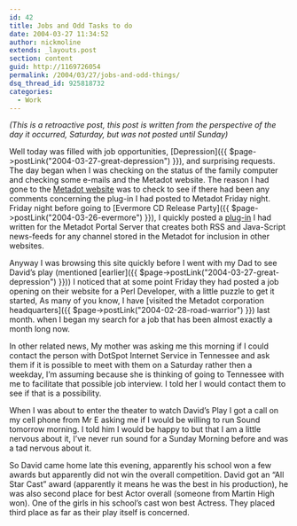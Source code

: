 ```yaml
---
id: 42
title: Jobs and Odd Tasks to do
date: 2004-03-27 11:34:52
author: nickmoline
extends: _layouts.post
section: content
guid: http://1169726054
permalink: /2004/03/27/jobs-and-odd-things/
dsq_thread_id: 925818732
categories:
  - Work
---
```

_(This is a retroactive post, this post is written from the perspective of the day it occurred, Saturday, but was not posted until Sunday)_

Well today was filled with job opportunities, [Depression]({{ $page->postLink("2004-03-27-great-depression") }}), and surprising requests. The day began when I was checking on the status of the family computer and checking some e-mails and the Metadot website. The reason I had gone to the [Metadot website](http://www.metadot.com/) was to check to see if there had been any comments concerning the plug-in I had posted to Metadot Friday night. Friday night before going to [Evermore CD Release Party]({{ $page->postLink("2004-03-26-evermore") }}), I quickly posted a [plug-in](http://www.metadot.com/metadot/index.pl?iid=9153&isa=Category) I had written for the Metadot Portal Server that creates both RSS and Java-Script news-feeds for any channel stored in the Metadot for inclusion in other websites.

Anyway I was browsing this site quickly before I went with my Dad to see David&#8217;s play (mentioned [earlier]({{ $page->postLink("2004-03-27-great-depression") }})) I noticed that at some point Friday they had posted a job opening on their website for a Perl Developer, with a little puzzle to get it started, As many of you know, I have [visited the Metadot corporation headquarters]({{ $page->postLink("2004-02-28-road-warrior") }}) last month. when I began my search for a job that has been almost exactly a month long now.

In other related news, My mother was asking me this morning if I could contact the person with DotSpot Internet Service in Tennessee and ask them if it is possible to meet with them on a Saturday rather then a weekday, I&#8217;m assuming because she is thinking of going to Tennessee with me to facilitate that possible job interview. I told her I would contact them to see if that is a possibility.

When I was about to enter the theater to watch David&#8217;s Play I got a call on my cell phone from Mr E asking me if I would be willing to run Sound tomorrow morning. I told him I would be happy to but that I am a little nervous about it, I&#8217;ve never run sound for a Sunday Morning before and was a tad nervous about it.

So David came home late this evening, apparently his school won a few awards but apparently did not win the overall competition. David got an &#8220;All Star Cast&#8221; award (apparently it means he was the best in his production), he was also second place for best Actor overall (someone from Martin High won). One of the girls in his school&#8217;s cast won best Actress. They placed third place as far as their play itself is concerned.
